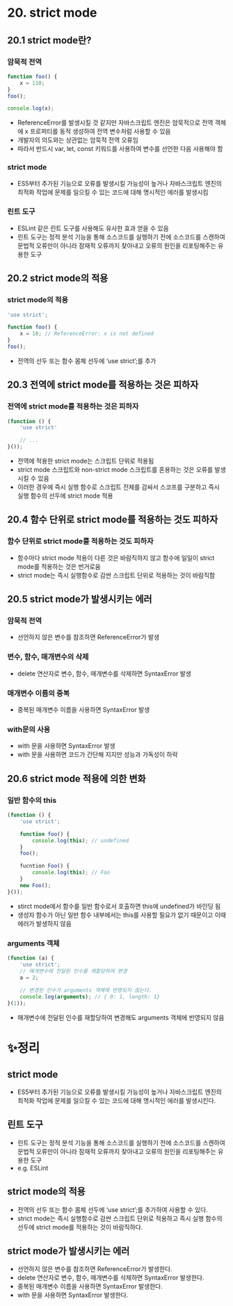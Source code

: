 # 20. strict mode

## 20.1 strict mode란?

### 암묵적 전역

```jsx
function foo() {
	x = 110;
}
foo();

console.log(x);
```

- ReferenceError를 발생시킬 것 같지만 자바스크립트 엔진은 암묵적으로 전역 객체에 x 프로퍼티를 동적 생성하여 전역 변수처럼 사용할 수 있음
- 개발자의 의도와는 상관없는 암묵적 전역 오류임
- 따라서 반드시 var, let, const 키워드를 사용하여 변수를 선언한 다음 사용해야 함

### strict mode

- ES5부터 추가된 기능으로 오류를 발생시킬 가능성이 높거나 자바스크립트 엔진의 최적화 작업에 문제를 일으킬 수 있는 코드에 대해 명시적인 에러를 발생시킴

### 린트 도구

- ESLint 같은 린트 도구를 사용해도 유사한 효과 얻을 수 있음
- 린트 도구는 정적 분석 기능을 통해 소스코드를 실행하기 전에 소스코드를 스캔하여 문법적 오류만이 아니라 잠재적 오류까지 찾아내고 오류의 원인을 리포팅해주는 유용한 도구

## 20.2 strict mode의 적용

### strict mode의 적용

```jsx
'use strict';

function foo() {
	x = 10; // ReferenceError: x is not defined
}
foo();
```

- 전역의 선두 또는 함수 몸체 선두에 ‘use strict’;를 추가

## 20.3 전역에 strict mode를 적용하는 것은 피하자

### 전역에 strict mode를 적용하는 것은 피하자

```jsx
(function () {
	'use strict'

	// ...
}());
```

- 전역에 적용한 strict mode는 스크립트 단위로 적용됨
- strict mode 스크립트와 non-strict mode 스크립트를 혼용하는 것은 오류를 발생시킬 수 있음
- 이러한 경우에 즉시 실행 함수로 스크립트 전체를 감싸서 스코프를 구분하고 즉시 실행 함수의 선두에 strict mode 적용

## 20.4 함수 단위로 strict mode를 적용하는 것도 피하자

### 함수 단위로 strict mode를 적용하는 것도 피하자

- 함수마다 strict mode 적용이 다른 것은 바람직하지 않고 함수에 일일이 strict mode를 적용하는 것은 번거로움
- strict mode는 즉시 실행함수로 감싼 스크립트 단위로 적용하는 것이 바람직함

## 20.5 strict mode가 발생시키는 에러

### 암묵적 전역

- 선언하지 않은 변수를 참조하면 ReferenceError가 발생

### 변수, 함수, 매개변수의 삭제

- delete 연산자로 변수, 함수, 매개변수를 삭제하면 SyntaxError 발생

### 매개변수 이름의 중복

- 중복된 매개변수 이름을 사용하면 SyntaxError 발생

### with문의 사용

- with 문을 사용하면 SyntaxError 발생
- with 문을 사용하면 코드가 간단해 지지만 성능과 가독성이 하락

## 20.6 strict mode 적용에 의한 변화

### 일반 함수의 this

```jsx
(function () {
	'use strict';

	function foo() {
		console.log(this); // undefined
	}
	foo();

	fucntion Foo() {
		console.log(this); // Foo
	}
	new Foo();
}());
```

- stirct mode에서 함수를 일반 함수로서 호출하면 this에 undefined가 바인딩 됨
- 생성자 함수가 아닌 일반 함수 내부에서는 this를 사용할 필요가 없기 때문이고 이때 에러가 발생하지 않음

### arguments 객체

```jsx
(function (a) {
	'use strict';
	// 매개변수에 전달된 인수를 재할당하여 변경
	a = 2;
	
	// 변경된 인수가 arguments 객체에 반영되지 않는다.
	console.log(arguments); // { 0: 1, length: 1}
}(1));
```

- 매개변수에 전달된 인수를 재할당하여 변경해도 arguments 객체에 반영되지 않음

# ✨정리

## strict mode

- ES5부터 추가된 기능으로 오류를 발생시킬 가능성이 높거나 자바스크립트 엔진의 최적화 작업에 문제를 일으킬 수 있는 코드에 대해 명시적인 에러를 발생시킨다.

## 린트 도구

- 린트 도구는 정적 분석 기능을 통해 소스코드를 실행하기 전에 소스코드를 스캔하여 문법적 오류만이 아니라 잠재적 오류까지 찾아내고 오류의 원인을 리포팅해주는 유용한 도구
- e.g. ESLint

## strict mode의 적용

- 전역의 선두 또는 함수 몸체 선두에 ‘use strict’;를 추가하여 사용할 수 있다.
- strict mode는 즉시 실행함수로 감싼 스크립트 단위로 적용하고 즉시 실행 함수의 선두에 strict mode를 적용하는 것이 바람직하다.

## strict mode가 발생시키는 에러

- 선언하지 않은 변수를 참조하면 ReferenceError가 발생한다.
- delete 연산자로 변수, 함수, 매개변수를 삭제하면 SyntaxError 발생한다.
- 중복된 매개변수 이름을 사용하면 SyntaxError 발생한다.
- with 문을 사용하면 SyntaxError 발생한다.
